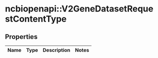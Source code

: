 # ncbiopenapi::V2GeneDatasetRequestContentType


## Properties
Name | Type | Description | Notes
------------ | ------------- | ------------- | -------------


